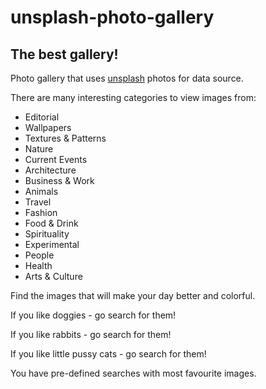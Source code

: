 # unsplash-photo-gallery

## The best gallery!

Photo gallery that uses [unsplash](https://unsplash.com/) photos for data source.

There are many interesting categories to view images from:

* Editorial
* Wallpapers
* Textures & Patterns
* Nature
* Current Events
* Architecture
* Business & Work
* Animals
* Travel
* Fashion
* Food & Drink
* Spirituality
* Experimental
* People
* Health
* Arts & Culture

Find the images that will make your day better and colorful.

If you like doggies - go search for them!

If you like rabbits - go search for them!

If you like little pussy cats - go search for them!

You have pre-defined searches with most favourite images.


